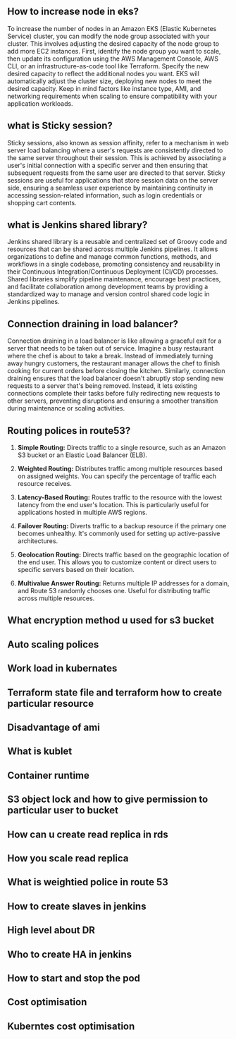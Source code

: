 ## How to increase node in eks?
To increase the number of nodes in an Amazon EKS (Elastic Kubernetes Service) cluster, you can modify the node group associated with your cluster. This involves adjusting the desired capacity of the node group to add more EC2 instances. First, identify the node group you want to scale, then update its configuration using the AWS Management Console, AWS CLI, or an infrastructure-as-code tool like Terraform. Specify the new desired capacity to reflect the additional nodes you want. EKS will automatically adjust the cluster size, deploying new nodes to meet the desired capacity. Keep in mind factors like instance type, AMI, and networking requirements when scaling to ensure compatibility with your application workloads.

## what is Sticky session?
Sticky sessions, also known as session affinity, refer to a mechanism in web server load balancing where a user's requests are consistently directed to the same server throughout their session. This is achieved by associating a user's initial connection with a specific server and then ensuring that subsequent requests from the same user are directed to that server. Sticky sessions are useful for applications that store session data on the server side, ensuring a seamless user experience by maintaining continuity in accessing session-related information, such as login credentials or shopping cart contents.

## what is Jenkins shared library?
Jenkins shared library is a reusable and centralized set of Groovy code and resources that can be shared across multiple Jenkins pipelines. It allows organizations to define and manage common functions, methods, and workflows in a single codebase, promoting consistency and reusability in their Continuous Integration/Continuous Deployment (CI/CD) processes. Shared libraries simplify pipeline maintenance, encourage best practices, and facilitate collaboration among development teams by providing a standardized way to manage and version control shared code logic in Jenkins pipelines.

## Connection draining in load balancer?
Connection draining in a load balancer is like allowing a graceful exit for a server that needs to be taken out of service. Imagine a busy restaurant where the chef is about to take a break. Instead of immediately turning away hungry customers, the restaurant manager allows the chef to finish cooking for current orders before closing the kitchen. Similarly, connection draining ensures that the load balancer doesn't abruptly stop sending new requests to a server that's being removed. Instead, it lets existing connections complete their tasks before fully redirecting new requests to other servers, preventing disruptions and ensuring a smoother transition during maintenance or scaling activities.

## Routing polices in route53?
1. **Simple Routing:** Directs traffic to a single resource, such as an Amazon S3 bucket or an Elastic Load Balancer (ELB).

2. **Weighted Routing:** Distributes traffic among multiple resources based on assigned weights. You can specify the percentage of traffic each resource receives.

3. **Latency-Based Routing:** Routes traffic to the resource with the lowest latency from the end user's location. This is particularly useful for applications hosted in multiple AWS regions.

4. **Failover Routing:** Diverts traffic to a backup resource if the primary one becomes unhealthy. It's commonly used for setting up active-passive architectures.

5. **Geolocation Routing:** Directs traffic based on the geographic location of the end user. This allows you to customize content or direct users to specific servers based on their location.

6. **Multivalue Answer Routing:** Returns multiple IP addresses for a domain, and Route 53 randomly chooses one. Useful for distributing traffic across multiple resources.

## What encryption method u used for s3 bucket

## Auto scaling polices

## Work load in kubernates

## Terraform state file and terraform how to create particular resource

## Disadvantage of ami

## What is kublet

## Container runtime

## S3 object lock and how to give permission to particular user to bucket

## How can u create read replica in rds

## How you scale read replica

## What is weightied police in route 53

## How to create slaves in jenkins

## High level about DR

## Who to create HA in jenkins

## How to start and stop the pod

## Cost optimisation

## Kuberntes cost optimisation
